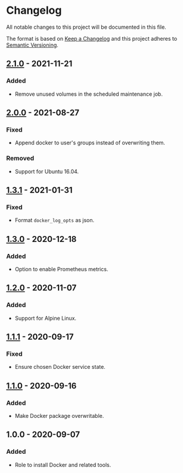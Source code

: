 # Changelog

All notable changes to this project will be documented in this file.

The format is based on [Keep a Changelog](http://keepachangelog.com/en/1.0.0/)
and this project adheres to [Semantic Versioning](http://semver.org/spec/v2.0.0.html).

## [2.1.0][2.1.0] - 2021-11-21

### Added

- Remove unused volumes in the scheduled maintenance job.

## [2.0.0][2.0.0] - 2021-08-27

### Fixed

- Append docker to user's groups instead of overwriting them.

### Removed

- Support for Ubuntu 16.04.

## [1.3.1][1.3.1] - 2021-01-31

### Fixed

- Format `docker_log_opts` as json.

## [1.3.0][1.3.0] - 2020-12-18

### Added

- Option to enable Prometheus metrics.

## [1.2.0][1.2.0] - 2020-11-07

### Added

- Support for Alpine Linux.

## [1.1.1][1.1.1] - 2020-09-17

### Fixed

- Ensure chosen Docker service state.

## [1.1.0][1.1.0] - 2020-09-16

### Added

- Make Docker package overwritable.

## 1.0.0 - 2020-09-07

### Added

- Role to install Docker and related tools.

[1.1.0]: https://gitlab.com/radek-sprta/ansible-role-docker/compare/v1.0.0...v1.1.0
[1.1.1]: https://gitlab.com/radek-sprta/ansible-role-docker/compare/v1.1.0...v1.1.1
[1.2.0]: https://gitlab.com/radek-sprta/ansible-role-docker/compare/v1.1.1...v1.2.0
[1.3.0]: https://gitlab.com/radek-sprta/ansible-role-docker/compare/v1.2.0...v1.3.0
[1.3.1]: https://gitlab.com/radek-sprta/ansible-role-docker/compare/v1.3.0...v1.3.1
[2.0.0]: https://gitlab.com/radek-sprta/ansible-role-docker/compare/v1.3.1...v2.0.0
[2.1.0]: https://gitlab.com/radek-sprta/ansible-role-docker/compare/v2.0.0...v2.1.0
